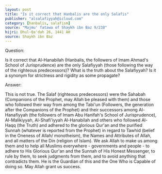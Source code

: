 ```yaml
---
layout: post
title: "Is it correct that Hanbalis are the only Salafis"
publisher: "alsalafiyyah@icloud.com"
category: [hanbalis, salafism]
source: "Majmu' fatawa of Shaykh ibn Baz 9/238"
hijri: Dhul-Qa'dah 26, 1441 AH
source: Shaykh ibn Baz
---
```


Question:

Is it correct that Al-Hanabilah (Hanbalis, the followers of Imam Ahmad's School of Jurisprudence) are the only Salafiyyah (those following the way of the righteous predecessors)? What is the truth about the Salafiyyah? Is it a synonym for strictness and rigidity as some propagate? 

Answer:

This is not true. The Salaf (righteous predecessors) were the Sahabah (Companions of the Prophet, may Allah be pleased with them) and those who followed their way from among the Tabi'un (Followers, the generation after the Companions of the Prophet) and their successors among Al-Hanafiyyah (the followers of Imam Abu Hanifah's School of Jurisprudence), Al-Malikiyyah, Al-Shafi'iyyah Al-Hanabilah and others who followed Al-Haqq (the Truth) and adhered to the glorious Qur'an and the purified Sunnah (whatever is reported from the Prophet) in regard to Tawhid (belief in the Oneness of Allah/ monotheism), the Names and Attributes of Allah, and all matters of the Din (religion of Islam). We ask Allah to make us among them and to help all Muslims everywhere - governments and people - to adhere to His Glorious Qur'an and the Sunnah of His Honest Messenger, to rule by them, to seek judgments from them, and to avoid anything that contradicts them. He is the Guardian of this and the One Who is Capable of doing so. May Allah grant us success. 
 
